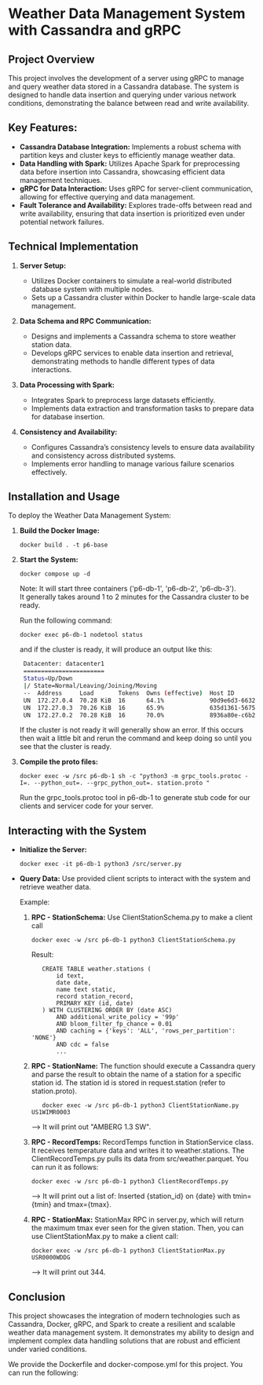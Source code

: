 # Weather Data Management System with Cassandra and gRPC

## Project Overview

This project involves the development of a server using gRPC to manage and query weather data stored in a Cassandra database. 
The system is designed to handle data insertion and querying under various network conditions, demonstrating the balance between read and write availability.


## Key Features:

- **Cassandra Database Integration:** Implements a robust schema with partition keys and cluster keys to efficiently manage weather data.
- **Data Handling with Spark:** Utilizes Apache Spark for preprocessing data before insertion into Cassandra, showcasing efficient data management techniques.
- **gRPC for Data Interaction:** Uses gRPC for server-client communication, allowing for effective querying and data management.
- **Fault Tolerance and Availability:** Explores trade-offs between read and write availability, ensuring that data insertion is prioritized even under potential network failures.


## Technical Implementation
1. **Server Setup:**
    - Utilizes Docker containers to simulate a real-world distributed database system with multiple nodes.
    - Sets up a Cassandra cluster within Docker to handle large-scale data management.
      
2. **Data Schema and RPC Communication:**

    - Designs and implements a Cassandra schema to store weather station data.
    - Develops gRPC services to enable data insertion and retrieval, demonstrating methods to handle different types of data interactions.

3. **Data Processing with Spark:**

    - Integrates Spark to preprocess large datasets efficiently.
    - Implements data extraction and transformation tasks to prepare data for database insertion.

4. **Consistency and Availability:**

    - Configures Cassandra’s consistency levels to ensure data availability and consistency across distributed systems.
    - Implements error handling to manage various failure scenarios effectively.


## Installation and Usage
To deploy the Weather Data Management System:

1. **Build the Docker Image:**
    ```
    docker build . -t p6-base
    ```
2. **Start the System:**
   ```
   docker compose up -d
   ```
   Note: It will start three containers ('p6-db-1', 'p6-db-2', 'p6-db-3').\
   It generally takes around 1 to 2 minutes for the Cassandra cluster to be ready.
   

   Run the following command:
   
   ```
   docker exec p6-db-1 nodetool status
   ```
   and if the cluster is ready, it will produce an output like this:

   ```sh
    Datacenter: datacenter1
    =======================
    Status=Up/Down
    |/ State=Normal/Leaving/Joining/Moving
    --  Address     Load       Tokens  Owns (effective)  Host ID                               Rack 
    UN  172.27.0.4  70.28 KiB  16      64.1%             90d9e6d3-6632-4721-a78b-75d65c673db1  rack1
    UN  172.27.0.3  70.26 KiB  16      65.9%             635d1361-5675-4399-89fa-f5624df4a960  rack1
    UN  172.27.0.2  70.28 KiB  16      70.0%             8936a80e-c6b2-42ef-b54d-4160ff08857d  rack1
    ```
    If the cluster is not ready it will generally show an error. If this
    occurs then wait a little bit and rerun the command and keep doing so
    until you see that the cluster is ready.
    
4. **Compile the proto files:**
    ```
    docker exec -w /src p6-db-1 sh -c "python3 -m grpc_tools.protoc -I=. --python_out=. --grpc_python_out=. station.proto "
    ```
   Run the grpc_tools.protoc tool in p6-db-1 to generate stub code for our clients and servicer code for your server.
    
## Interacting with the System

- **Initialize the Server:**
  ```
  docker exec -it p6-db-1 python3 /src/server.py
  ```

- **Query Data:**
  Use provided client scripts to interact with the system and retrieve weather data.

  Example:
  1. **RPC - StationSchema:** Use ClientStationSchema.py to make a client call
     ```
     docker exec -w /src p6-db-1 python3 ClientStationSchema.py
     ```
     
     Result:
     ```
        CREATE TABLE weather.stations (
            id text,
            date date,
            name text static,
            record station_record,
            PRIMARY KEY (id, date)
        ) WITH CLUSTERING ORDER BY (date ASC)
            AND additional_write_policy = '99p'
            AND bloom_filter_fp_chance = 0.01
            AND caching = {'keys': 'ALL', 'rows_per_partition': 'NONE'}
            AND cdc = false
            ...
     ```
     
  2. **RPC - StationName:** The function should execute a Cassandra query and parse the result to obtain the name of a station for a specific station id.
  The station id is stored in request.station (refer to station.proto).
     ```
        docker exec -w /src p6-db-1 python3 ClientStationName.py US1WIMR0003
     ```
     --> It will print out "AMBERG 1.3 SW".
     
  4. **RPC - RecordTemps:** RecordTemps function in StationService class. It receives temperature data and writes it to weather.stations.
     The ClientRecordTemps.py pulls its data from src/weather.parquet. You can run it as follows:
     ```
     docker exec -w /src p6-db-1 python3 ClientRecordTemps.py
     ```
     --> It will print out a list of: Inserted {station_id} on {date} with tmin={tmin} and tmax={tmax}.

  5. **RPC - StationMax:** StationMax RPC in server.py, which will return the maximum tmax ever seen for the given station.
     Then, you can use ClientStationMax.py to make a client call:
     ```
     docker exec -w /src p6-db-1 python3 ClientStationMax.py USR0000WDDG
     ```
     -->  It will print out 344.
## Conclusion
This project showcases the integration of modern technologies such as Cassandra, Docker, gRPC, and Spark to create a resilient and scalable weather data management system. It demonstrates my ability to design and implement complex data handling solutions that are robust and efficient under varied conditions.
  
We provide the Dockerfile and docker-compose.yml for this project. You can run the following:

